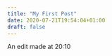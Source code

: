 ```yaml
---
title: "My First Post"
date: 2020-07-21T19:54:04+01:00
draft: false
---
```


An edit made at 20:10

